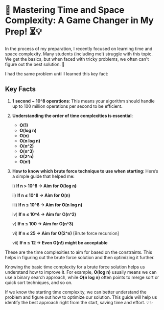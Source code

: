 # 🚀 Mastering Time and Space Complexity: A Game Changer in My Prep! ⏳💡

In the process of my preparation, I recently focused on learning time and space complexity. Many students (including me!) struggle with this topic. We get the basics, but when faced with tricky problems, we often can't figure out the best solution. 🤯

I had the same problem until I learned this key fact:

## Key Facts

1. **1 second ~ 10^8 operations**: This means your algorithm should handle up to 100 million operations per second to be efficient.
   
2. **Understanding the order of time complexities is essential**:
   - **O(1)**
   - **O(log n)**
   - **O(n)**
   - **O(n log n)**
   - **O(n^2)**
   - **O(n^3)**
   - **O(2^n)**
   - **O(n!)**

3. **How to know which brute force technique to use when starting**: Here’s a simple guide that helped me:

   i) **If n > 10^8 → Aim for O(log n)**

   ii) **If n ≤ 10^8 → Aim for O(n)**

   iii) **If n ≤ 10^6 → Aim for O(n log n)**

   iv) **If n ≤ 10^4 → Aim for O(n^2)**

   v) **If n ≤ 100 → Aim for O(n^3)**

   vi) **If n ≤ 25 → Aim for O(2^n)** [Brute force recursion]

   vii) **If n ≤ 12 → Even O(n!) might be acceptable**

These are the time complexities to aim for based on the constraints. This helps in figuring out the brute force solution and then optimizing it further.

Knowing the basic time complexity for a brute force solution helps us understand how to improve it. For example, **O(log n)** usually means we can use a binary search approach, while **O(n log n)** often points to merge sort or quick sort techniques, and so on.

If we know the starting time complexity, we can better understand the problem and figure out how to optimize our solution. This guide will help us identify the best approach right from the start, saving time and effort. 💡✨
